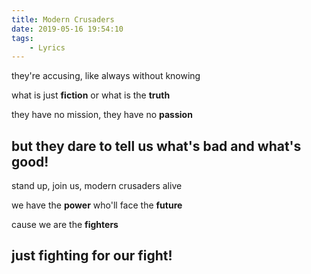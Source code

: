 ```yaml
---
title: Modern Crusaders
date: 2019-05-16 19:54:10
tags:
    - Lyrics
---
```



they're accusing, like always without knowing

what is just **fiction** or what is the **truth**

they have no mission, they have no **passion**

but they dare to tell us what's **bad** and what's **good**!
---

stand up, join us, modern crusaders alive

we have the **power** who'll face the **future**

cause we are the **fighters**

just **fighting** for our **fight**!
---